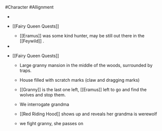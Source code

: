 #Character #Allignment

 - 
 - [[Fairy Queen Quests]] 
	 - [[Eramus]] was some kind hunter, may be still out there in the [[Feywild]]  .
 - 
 - [[Fairy Queen Quests]] 
	 - Large granny mansion in the middle of the woods, surrounded by traps.
	 - House filled with scratch marks (claw and dragging marks)
	 - [[Granny]] is the last one left, [[Eramus]] left to go and find the wolves and stop them.
	 - We interrogate grandma
	 - [[Red Riding Hood]]  shows up and reveals her grandma is werewolf
	 - we fight granny, she passes on